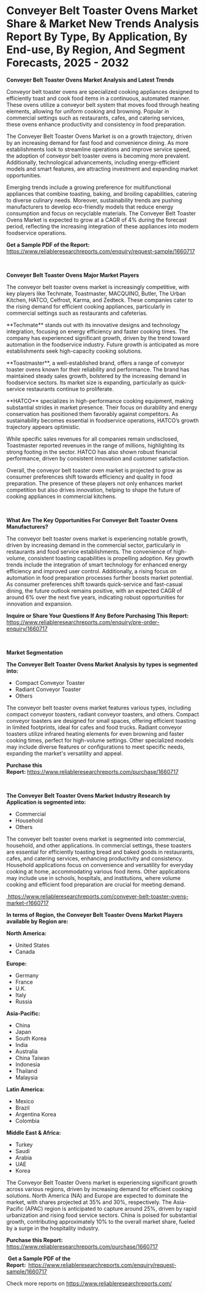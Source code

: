 <p><h1>Conveyer Belt Toaster Ovens Market Share & Market New Trends Analysis Report By Type, By Application, By End-use, By Region, And Segment Forecasts, 2025 - 2032</h1></p><p><strong>Conveyer Belt Toaster Ovens Market Analysis and Latest Trends</strong></p>
<p><p>Conveyor belt toaster ovens are specialized cooking appliances designed to efficiently toast and cook food items in a continuous, automated manner. These ovens utilize a conveyor belt system that moves food through heating elements, allowing for uniform cooking and browning. Popular in commercial settings such as restaurants, cafes, and catering services, these ovens enhance productivity and consistency in food preparation.</p><p>The Conveyer Belt Toaster Ovens Market is on a growth trajectory, driven by an increasing demand for fast food and convenience dining. As more establishments look to streamline operations and improve service speed, the adoption of conveyor belt toaster ovens is becoming more prevalent. Additionally, technological advancements, including energy-efficient models and smart features, are attracting investment and expanding market opportunities.</p><p>Emerging trends include a growing preference for multifunctional appliances that combine toasting, baking, and broiling capabilities, catering to diverse culinary needs. Moreover, sustainability trends are pushing manufacturers to develop eco-friendly models that reduce energy consumption and focus on recyclable materials. The Conveyer Belt Toaster Ovens Market is expected to grow at a CAGR of 4% during the forecast period, reflecting the increasing integration of these appliances into modern foodservice operations.</p></p>
<p><strong>Get a Sample PDF of the Report:&nbsp;</strong> <a href="https://www.reliableresearchreports.com/enquiry/request-sample/1660717?utm_campaign=2009&utm_medium=2&utm_source=Github&utm_content=ia&utm_term=17012025&utm_id=conveyer-belt-toaster-ovens">https://www.reliableresearchreports.com/enquiry/request-sample/1660717</a></p>
<p>&nbsp;</p>
<p><strong>Conveyer Belt Toaster Ovens Major Market Players</strong></p>
<p><p>The conveyor belt toaster ovens market is increasingly competitive, with key players like Techmate, Toastmaster, MACQUINO, Butler, The Urban Kitchen, HATCO, Celfrost, Karma, and Zedteck. These companies cater to the rising demand for efficient cooking appliances, particularly in commercial settings such as restaurants and cafeterias.</p><p>**Techmate** stands out with its innovative designs and technology integration, focusing on energy efficiency and faster cooking times. The company has experienced significant growth, driven by the trend toward automation in the foodservice industry. Future growth is anticipated as more establishments seek high-capacity cooking solutions.</p><p>**Toastmaster**, a well-established brand, offers a range of conveyor toaster ovens known for their reliability and performance. The brand has maintained steady sales growth, bolstered by the increasing demand in foodservice sectors. Its market size is expanding, particularly as quick-service restaurants continue to proliferate. </p><p>**HATCO** specializes in high-performance cooking equipment, making substantial strides in market presence. Their focus on durability and energy conservation has positioned them favorably against competitors. As sustainability becomes essential in foodservice operations, HATCO’s growth trajectory appears optimistic.</p><p>While specific sales revenues for all companies remain undisclosed, Toastmaster reported revenues in the range of millions, highlighting its strong footing in the sector. HATCO has also shown robust financial performance, driven by consistent innovation and customer satisfaction.</p><p>Overall, the conveyor belt toaster oven market is projected to grow as consumer preferences shift towards efficiency and quality in food preparation. The presence of these players not only enhances market competition but also drives innovation, helping to shape the future of cooking appliances in commercial kitchens.</p></p>
<p>&nbsp;</p>
<p><strong>What Are The Key Opportunities For Conveyer Belt Toaster Ovens Manufacturers?</strong></p>
<p><p>The conveyor belt toaster ovens market is experiencing notable growth, driven by increasing demand in the commercial sector, particularly in restaurants and food service establishments. The convenience of high-volume, consistent toasting capabilities is propelling adoption. Key growth trends include the integration of smart technology for enhanced energy efficiency and improved user control. Additionally, a rising focus on automation in food preparation processes further boosts market potential. As consumer preferences shift towards quick-service and fast-casual dining, the future outlook remains positive, with an expected CAGR of around 6% over the next five years, indicating robust opportunities for innovation and expansion.</p></p>
<p><strong>Inquire or Share Your Questions If Any Before Purchasing This Report:</strong> <a href="https://www.reliableresearchreports.com/enquiry/pre-order-enquiry/1660717?utm_campaign=2009&utm_medium=2&utm_source=Github&utm_content=ia&utm_term=17012025&utm_id=conveyer-belt-toaster-ovens">https://www.reliableresearchreports.com/enquiry/pre-order-enquiry/1660717</a></p>
<p>&nbsp;</p>
<p><strong>Market Segmentation</strong></p>
<p><strong>The Conveyer Belt Toaster Ovens Market Analysis by types is segmented into:</strong></p>
<p><ul><li>Compact Conveyor Toaster</li><li>Radiant Conveyor Toaster</li><li>Others</li></ul></p>
<p><p>The conveyor belt toaster ovens market features various types, including compact conveyor toasters, radiant conveyor toasters, and others. Compact conveyor toasters are designed for small spaces, offering efficient toasting in limited footprints, ideal for cafes and food trucks. Radiant conveyor toasters utilize infrared heating elements for even browning and faster cooking times, perfect for high-volume settings. Other specialized models may include diverse features or configurations to meet specific needs, expanding the market's versatility and appeal.</p></p>
<p><strong>Purchase this Report:&nbsp;</strong><a href="https://www.reliableresearchreports.com/purchase/1660717?utm_campaign=2009&utm_medium=2&utm_source=Github&utm_content=ia&utm_term=17012025&utm_id=conveyer-belt-toaster-ovens">https://www.reliableresearchreports.com/purchase/1660717</a></p>
<p>&nbsp;</p>
<p><strong>The Conveyer Belt Toaster Ovens Market Industry Research by Application is segmented into:</strong></p>
<p><ul><li>Commercial</li><li>Household</li><li>Others</li></ul></p>
<p><p>The conveyer belt toaster ovens market is segmented into commercial, household, and other applications. In commercial settings, these toasters are essential for efficiently toasting bread and baked goods in restaurants, cafes, and catering services, enhancing productivity and consistency. Household applications focus on convenience and versatility for everyday cooking at home, accommodating various food items. Other applications may include use in schools, hospitals, and institutions, where volume cooking and efficient food preparation are crucial for meeting demand.</p></p>
<p><a href="https://www.reliableresearchreports.com/conveyer-belt-toaster-ovens-market-r1660717?utm_campaign=2009&utm_medium=2&utm_source=Github&utm_content=ia&utm_term=17012025&utm_id=conveyer-belt-toaster-ovens">&nbsp;https://www.reliableresearchreports.com/conveyer-belt-toaster-ovens-market-r1660717</a></p>
<p><strong>In terms of Region, the Conveyer Belt Toaster Ovens Market Players available by Region are:</strong></p>
<p>
    <p> <strong> North America: </strong>
        <ul>
            <li>United States</li>
            <li>Canada</li>
        </ul>
        </p> 
    <p> <strong> Europe: </strong>
        <ul>
            <li>Germany</li>
            <li>France</li>
            <li>U.K.</li>
            <li>Italy</li>
            <li>Russia</li>
        </ul>
        </p> 
    <p> <strong> Asia-Pacific: </strong>
        <ul>
            <li>China</li>
            <li>Japan</li>
            <li>South Korea</li>
            <li>India</li>
            <li>Australia</li>
            <li>China Taiwan</li>
            <li>Indonesia</li>
            <li>Thailand</li>
            <li>Malaysia</li>
        </ul>
        </p> 
    <p> <strong> Latin America: </strong>
        <ul>
            <li>Mexico</li>
            <li>Brazil</li>
            <li>Argentina Korea</li>
            <li>Colombia</li>
        </ul>
        </p> 
    <p> <strong> Middle East & Africa: </strong>
        <ul>
            <li>Turkey</li>
            <li>Saudi</li>
            <li>Arabia</li>
            <li>UAE</li>
            <li>Korea</li>
        </ul>
    </p>
    </p>
<p><p>The Conveyor Belt Toaster Ovens market is experiencing significant growth across various regions, driven by increasing demand for efficient cooking solutions. North America (NA) and Europe are expected to dominate the market, with shares projected at 35% and 30%, respectively. The Asia-Pacific (APAC) region is anticipated to capture around 25%, driven by rapid urbanization and rising food service sectors. China is poised for substantial growth, contributing approximately 10% to the overall market share, fueled by a surge in the hospitality industry.</p></p>
<p><strong>Purchase this Report: </strong><a href="https://www.reliableresearchreports.com/purchase/1660717?utm_campaign=2009&utm_medium=2&utm_source=Github&utm_content=ia&utm_term=17012025&utm_id=conveyer-belt-toaster-ovens">https://www.reliableresearchreports.com/purchase/1660717</a></p>
<p>&nbsp;<strong>Get a Sample PDF of the Report:&nbsp;&nbsp;</strong><a href="https://www.reliableresearchreports.com/enquiry/request-sample/1660717?utm_campaign=2009&utm_medium=2&utm_source=Github&utm_content=ia&utm_term=17012025&utm_id=conveyer-belt-toaster-ovens">https://www.reliableresearchreports.com/enquiry/request-sample/1660717</a></p>
<p><strong></strong></p>
<p>Check more reports on <a href="https://www.reliableresearchreports.com/?utm_campaign=2009&utm_medium=2&utm_source=Github&utm_content=ia&utm_term=17012025&utm_id=conveyer-belt-toaster-ovens">https://www.reliableresearchreports.com/</a></p>